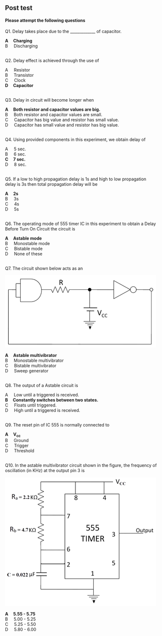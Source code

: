 ## Post test
#### Please attempt the following questions


Q1. Delay takes place due to the _____________ of capacitor. 
 
<b>A      Charging</b>         
B      Discharging           
<br>
  

Q2. Delay effect is achieved through the use of

A     Resistor  
B     Transistor  
C     Clock  
<b>D     Capacitor</b>  
<br>
  

Q3. Delay in circuit will become longer when

<b>A     Both resistor and capacitor values are big.</b>  
B     Both resistor and capacitor values are small.  
C     Capacitor has big value and resistor has small value.  
D     Capacitor has small value and resistor has big value.  
<br>
  

Q4. Using provided components in this experiment, we obtain delay of

A     5 sec.  
B     6 sec.  
<b>C     7 sec.</b>  
D     8 sec.  
<br>
  

Q5. If a low to high propagation delay is 1s and high to low propagation delay is 3s then total propagation delay will be

<b>A     2s</b>  
B     3s  
C     4s  
D     5s  
<br>
  

Q6. The operating mode of 555 timer IC in this experiment to obtain a Delay Before Turn On Circuit the circuit is

<b>A     Astable mode</b>  
B     Monostable mode  
C     Bistable mode  
D     None of these  
<br>
  

Q7. The circuit shown below acts as an

![](images/posttestques7.png)

<b>A     Astable multivibrator</b>  
B     Monostable multivibrator  
C     Bistable multivibrator  
D     Sweep generator    
<br>
  

Q8. The output of a Astable circuit is

A     Low until a triggered is received.  
<b>B     Constantly switches between two states.</b>  
C     Floats until triggered.  
D     High until a triggered is received.    
<br>
  

Q9. The reset pin of IC 555 is normally connected to 

<b>A     V<sub>cc</sub></b>  
B     Ground   
C     Trigger  
D     Threshold   
<br>
  

Q10. In the astable multivibrator circuit shown in the figure, the frequency of oscillation (in KHz) at the output pin 3 is

![](images/posttestques10.png)  

<b>A     5.55 - 5.75</b>  
B     5.00 - 5.25  
C     5.25 - 5.50  
D     5.80 - 6.00  
